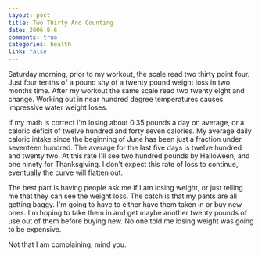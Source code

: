 ```yaml
--- 
layout: post
title: Two Thirty And Counting
date: 2006-8-6
comments: true
categories: health
link: false
---
```

Saturday morning, prior to my workout, the scale read two thirty point four. Just four tenths of a pound shy of a twenty pound weight loss in two months time. After my workout the same scale read two twenty eight and change. Working out in near hundred degree temperatures causes impressive water weight loses.

If my math is correct I'm losing about 0.35 pounds a day on average, or a caloric deficit of twelve hundred and forty seven calories. My average daily caloric intake since the beginning of June has been just a fraction under seventeen hundred. The average for the last five days is twelve hundred and twenty two. At this rate I'll see two hundred pounds by  Halloween, and one ninety for Thanksgiving. I don't expect this rate of loss to continue, eventually the curve will flatten out.

The best part is having people ask me if I am losing weight, or just telling me that they can see the weight loss. The catch is that my pants are all getting baggy. I'm going to have to either have them taken in or buy new ones. I'm hoping to take them in and get maybe another twenty pounds of use out of them before buying new. No one told me losing weight was going to be expensive.

Not that I am complaining, mind you.
